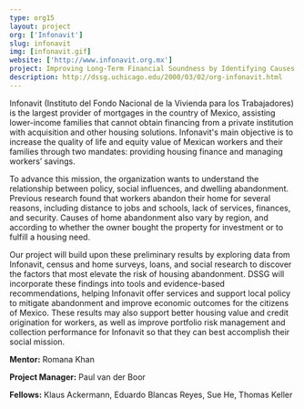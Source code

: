 ```yaml
---
type: org15
layout: project
org: ['Infonavit']
slug: infonavit
img: [infonavit.gif]
website: ['http://www.infonavit.org.mx']
project: Improving Long-Term Financial Soundness by Identifying Causes of Home Abandonment in Mexico
description: http://dssg.uchicago.edu/2000/03/02/org-infonavit.html
---
```


<p>Infonavit (Instituto del Fondo Nacional de la Vivienda para los Trabajadores) is the largest provider of mortgages in the country of Mexico, assisting lower-income families that cannot obtain financing from a private institution with acquisition and other housing solutions. Infonavit's main objective is to increase the quality of life and equity value of Mexican workers and their families through two mandates: providing housing finance and managing workers’ savings.</p>
 
<p>To advance this mission, the organization wants to understand the relationship between policy, social influences, and dwelling abandonment. Previous research found that workers abandon their home for several reasons, including distance to jobs and schools, lack of services, finances, and security. Causes of home abandonment also vary by region, and according to whether the owner bought the property for investment or to fulfill a housing need.</p>
 
<p>Our project will build upon these preliminary results by exploring data from Infonavit, census and home surveys, loans, and social research to discover the factors that most elevate the risk of housing abandonment. DSSG will incorporate these findings into tools and evidence-based recommendations, helping Infonavit offer services and support local policy to mitigate abandonment and improve economic outcomes for the citizens of Mexico. These results may also support better housing value and credit origination for workers, as well as improve portfolio risk management and collection performance for Infonavit so that they can best accomplish their social mission.</p>

<p><b>Mentor:</b> Romana Khan

<p><b>Project Manager:</b> Paul van der Boor

<p><b>Fellows:</b> Klaus Ackermann, Eduardo Blancas Reyes, Sue He, Thomas Keller
